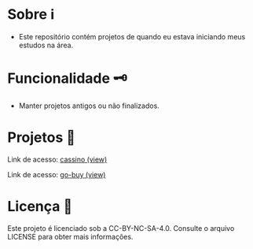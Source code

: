 # Sobre ℹ️
- Este repositório contém projetos de quando eu estava iniciando meus estudos na área.

# Funcionalidade 🗝️
- Manter projetos antigos ou não finalizados.

# Projetos 📖
Link de acesso: [cassino (view)](https://heldernf.github.io/limbo-projects/cassino/home.html)

Link de acesso: [go-buy (view)](https://heldernf.github.io/limbo-projects/go-buy)

# Licença 📜
Este projeto é licenciado sob a CC-BY-NC-SA-4.0. Consulte o arquivo LICENSE para obter mais informações.
